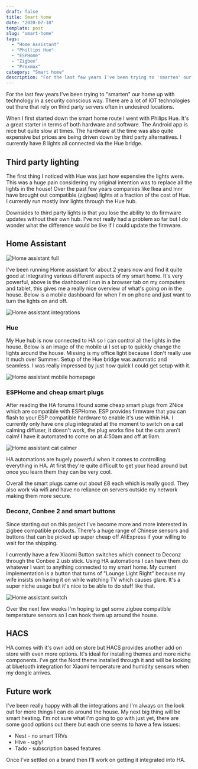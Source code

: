 ```yaml
---
draft: false
title: Smart home
date: "2020-07-18"
template: post
slug: "smart-home"
tags:
  - "Home Assistant"
  - "Phillips Hue"
  - "ESPHome"
  - "Zigbee"
  - "Proxmox"
category: "Smart home"
description: "For the last few years I've been trying to 'smarten' our home up with technology in a security conscious way. There are a lot of IOT technologies out there that rely on third party servers often in undesired locations."
---
```

For the last few years I've been trying to "smarten" our home up with technology in a security conscious way. There are a lot of IOT technologies out there that rely on third party servers often in undesired locations.

When I first started down the smart home route I went with Philips Hue. It's a great starter in terms of both hardware and software. The Android app is nice but quite slow at times. The hardware at the time was also quite expensive but prices are being driven down by third party alternatives. I currently have 8 lights all connected via the Hue bridge.

## Third party lighting

The first thing I noticed with Hue was just how expensive the lights were. This was a huge pain considering my original intention was to replace all the lights in the house! Over the past few years companies like Ikea and Innr have brought out compatible (zigbee) lights at a fraction of the cost of Hue. I currently run mostly Innr lights through the Hue hub.

Downsides to third party lights is that you lose the ability to do firmware updates without their own hub. I've not really had a problem so far but I do wonder what the difference would be like if I could update the firmware.

## Home Assistant

![Home assistant full][smarthome-full]

I've been running Home assistant for about 2 years now and find it quite good at integrating various different aspects of my smart home. It's very powerful, above is the dashboard I run in a browser tab on my computers and tablet, this gives me a really nice overview of what's going on in the house. Below is a mobile dashboard for when I'm on phone and just want to turn the lights on and off.

![Home assistant integrations][smarthome-mobile]

### Hue

My Hue hub is now connected to HA so I can control all the lights in the house. Below is an image of the mobile ui I set up to quickly change the lights around the house. Missing is my office light because I don't really use it much over Summer. Setup of the Hue bridge was automatic and seamless. I was really impressed by just how quick I could get setup with it.

![Home assistant mobile homepage][smarthome-integrations]

### ESPHome and cheap smart plugs

After reading the HA forums I found some cheap smart plugs from 2Nice which are compatible with ESPHome. ESP provides firmware that you can flash to your ESP compatible hardware to enable it's use within HA. I currently only have one plug integrated at the moment to switch on a cat calming diffuser, it doesn't work, the plug works fine but the cats aren't calm! I have it automated to come on at 4:50am and off at 9am.

![Home assistant cat calmer][smarthome-plug]

HA automations are hugely powerful when it comes to controlling everything in HA. At first they're quite difficult to get your head around but once you learn them they can be very cool.

Overall the smart plugs came out about £8 each which is really good. They also work via wifi and have no reliance on servers outside my network making them more secure.

### Deconz, Conbee 2 and smart buttons

Since starting out on this project I've become more and more interested in zigbee compatible products. There's a huge range of Chinese sensors and buttons that can be picked up super cheap off AliExpress if your willing to wait for the shipping.

I currently have a few Xiaomi Button switches which connect to Deconz through the Conbee 2 usb stick. Using HA automations I can have them do whatever I want to anything connected to my smart home. My current implementation is a button that turns of "Lounge Light Right" because my wife insists on having it on while watching TV which causes glare. It's a super niche usage but it's nice to be able to do stuff like that.

![Home assistant switch][smarthome-switch]

Over the next few weeks I'm hoping to get some zigbee compatible temperature sensors so I can hook them up around the house.

## HACS

HA comes with it's own add on store but HACS provides another add on store with even more options. It's ideal for installing themes and more niche components. I've got the Nord theme installed through it and will be looking at bluetooth integration for Xiaomi temperature and humidity sensors when my dongle arrives.

## Future work

I've been really happy with all the integrations and I'm always on the look out for more things I can do around the house. My next big thing will be smart heating. I'm not sure what I'm going to go with just yet, there are some good options out there but each one seems to have a few issues:

* Nest - no smart TRVs
* Hive - ugly!
* Tado - subscription based features

Once I've settled on a brand then I'll work on getting it integrated into HA.

[smarthome-mobile]: ../images/smarthome-mobile.png "Home assistant mobile"
[smarthome-integrations]: ../images/smarthome-integrations.png "Home assistant integrations"
[smarthome-plug]: ../images/smarthome-plug.png "Home assistant cat calmer"
[smarthome-switch]: ../images/smarthome-switch.png "Home assistant switch"
[smarthome-full]: ../images/smarthome-full.png "Home assistant full"